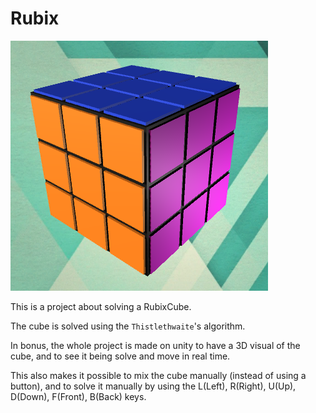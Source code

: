 # Rubix

![alt text](/Img/Rubix.png)

This is a project about solving a RubixCube.

The cube is solved using the `Thistlethwaite`'s algorithm.

In bonus, the whole project is made on unity to have a 3D visual of the cube, and to see it being solve and move in real time. 

This also makes it possible to mix  the cube manually (instead of using a button), and to solve it manually by using the L(Left), R(Right), U(Up), D(Down), F(Front), B(Back) keys.
